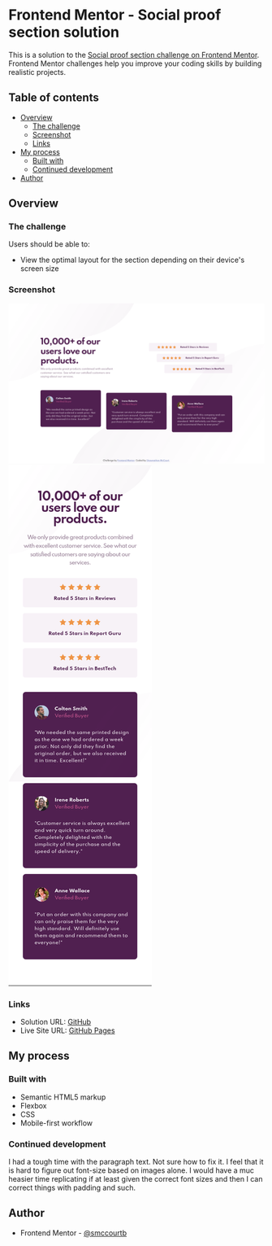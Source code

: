 # Frontend Mentor - Social proof section solution

This is a solution to the [Social proof section challenge on Frontend Mentor](https://www.frontendmentor.io/challenges/social-proof-section-6e0qTv_bA). Frontend Mentor challenges help you improve your coding skills by building realistic projects.

## Table of contents

-   [Overview](#overview)
    -   [The challenge](#the-challenge)
    -   [Screenshot](#screenshot)
    -   [Links](#links)
-   [My process](#my-process)
    -   [Built with](#built-with)
    -   [Continued development](#continued-development)
-   [Author](#author)

## Overview

### The challenge

Users should be able to:

-   View the optimal layout for the section depending on their device's screen size

### Screenshot

![](./images/desktop.png)
![](./images/mobile.png)

### Links

-   Solution URL: [GitHub](https://github.com/smccourtb/fe-soicial-proof-section)
-   Live Site URL: [GitHub Pages](https://smccourtb.github.io/fe-soicial-proof-section/)

## My process

### Built with

-   Semantic HTML5 markup
-   Flexbox
-   CSS
-   Mobile-first workflow

### Continued development

I had a tough time with the paragraph text. Not sure how to fix it. I feel that it is hard to figure out font-size based on images alone. I would have a muc heasier time replicating if at least given the correct font sizes and then I can correct things with padding and such.

## Author

-   Frontend Mentor - [@smccourtb](https://www.frontendmentor.io/profile/smccourtb)
